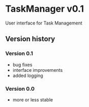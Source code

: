 # TaskManager v0.1
User interface for Task Management

## Version history
### Version 0.1
* bug fixes
* interface improvements 
* added logging 

### Version 0.0
* more or less stable
